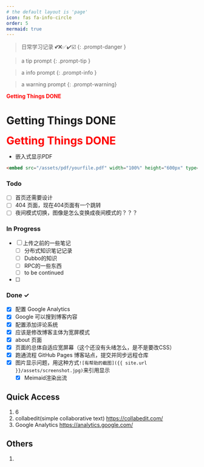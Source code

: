 ```yaml
---
# the default layout is 'page'
icon: fas fa-info-circle
order: 5
mermaid: true
---
```


> 日常学习记录 💕❌✅✔️☑️
{: .prompt-danger }

> a tip prompt
{: .prompt-tip }

> a info prompt
{: .prompt-info }

> a warning prompt
{: .prompt-warning}

<font color='red' style='font-weight:bold'>Getting Things DONE</font>

<h1 color='red' style='font-weight:bold'>Getting Things DONE</h1>

<span style="font-size: 2em; color: red; font-weight: bold;">Getting Things DONE</span>

* 嵌入式显示PDF

```html
<embed src="/assets/pdf/yourfile.pdf" width="100%" height="600px" type="application/pdf">
```

### Todo

- [ ] 首页还需要设计
- [ ] 404 页面，现在404页面有一个跳转
- [ ] 夜间模式切换，图像是怎么变换成夜间模式的？？？

### In Progress

- [ ] 上传之前的一些笔记
  - [ ] 分布式知识笔记记录
  - [ ] Dubbo的知识
  - [ ] RPC的一些东西
  - [ ] to be continued
- [ ] 
        
### Done ✓

- [x] 配置 Google Analytics 
- [x] Google 可以搜到博客内容
- [x] 配置添加评论系统
- [x] 应该是修改博客主体为宽屏模式
- [x] about 页面
- [x] 页面的总体自适应宽屏幕（这个还没有头绪怎么，是不是要改CSS）
- [x] 跑通流程 GitHub Pages 博客站点，提交并同步远程仓库
- [x] 图片显示问题，用这种方式`![有帮助的截图]({{ site.url }}/assets/screenshot.jpg)`来引用显示
  - [x] Meimaid渲染出流

## Quick Access

1. 6
2. collabedit(simple collaborative text) <https://collabedit.com/>
3. Google Analytics <https://analytics.google.com/>

## Others

1. 
